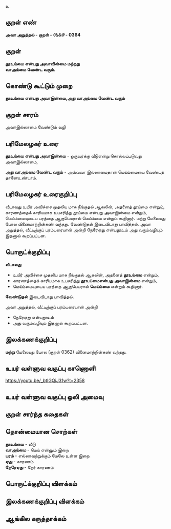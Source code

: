 உ

## குறள் எண் 

**அவா அறுத்தல் - குறள் - ௦௩௬௪ - 0364**  

## குறள் 

**தூஉய்மை என்பது அவாவின்மை மற்றது  
வாஅய்மை வேண்ட வரும்.**

## கொண்டு கூட்டும் முறை

**தூஉய்மை என்பது அவாஇன்மை,அது வாஅய்மை வேண்ட வரும்**

## குறள் சாரம் 

அவாஇல்லாமை வேண்டும் வழி   

## பரிமேலழகர் உரை

**தூஉய்மை என்பது அவாஇன்மை** - ஒருவர்க்கு வீடுஎன்று சொல்லப்படுவது அவாஇல்லாமை,  

**அது வாஅய்மை வேண்ட வரும்** - அவ்வவா இல்லாமைதான் மெய்ம்மையை வேண்டத் தானேஉண்டாம். 

## பரிமேலழகர் உரைகுறிப்பு   

வீடாவது உயிர் அவிச்சை முதலிய மாசு நீங்குதல் ஆகலின், அதனைத் தூய்மை என்றும், காரணத்தைக் காரியமாக உபசரித்து தூய்மை என்பது அவாஇன்மை என்றும், மெய்ம்மையுடைய பரத்தை ஆகுபெயரால் மெய்ம்மை என்றும் கூறினார். மற்று மேலையது போல வினைமாற்றின்கண் வந்தது. வேண்டுதல் இடைவிடாது பாவித்தல். அவா அறுத்தல், வீட்டிற்குப் பரம்பரையான் அன்றி நேரேஏது என்பதூஉம் அது வரும்வழியும் இதனால் கூறப்பட்டன.   

## பொருட்க்குறிப்பு 

**வீடாவது**   
* உயிர் அவிச்சை முதலிய மாசு நீங்குதல் ஆகலின், அதனைத் **தூஉய்மை** என்றும்,  
* காரணத்தைக் காரியமாக உபசரித்து **தூஉய்மைஎன்பது அவாஇன்மை** என்றும்,   
* மெய்ம்மையுடைய பரத்தை ஆகுபெயரால் **மெய்ம்மை** என்றும் கூறினார்.  

**வேண்டுதல்** இடைவிடாது பாவித்தல்.  

அவா அறுத்தல், வீட்டிற்குப் பரம்பரையான் அன்றி   
* நேரேஏது என்பதூஉம்   
* அது வரும்வழியும் இதனால் கூறப்பட்டன.   

## இலக்கணக்குறிப்பு  

**மற்று** மேலையது போல (குறள் 0362) வினைமாற்றின்கண் வந்தது.   

## உயர் வள்ளுவ வகுப்பு காணொளி

https://youtu.be/_btIGQiJ31w?t=2358

## உயர் வள்ளுவ வகுப்பு ஒலி அமைவு 

 
## குறள் சார்ந்த கதைகள் 


## தொன்மையான சொற்கள்

**தூஉய்மை** - வீடு   
**வாஅய்மை** - மெய் என்னும் இறை   
**பரம்** - எல்லாவற்றுக்கும் மேலே உள்ள இறை  
**ஏது** - காரணம்   
**நேரேஏது** - நேர் காரணம் 

## பொருட்க்குறிப்பு விளக்கம்


## இலக்கணக்குறிப்பு விளக்கம்


## ஆங்கில கருத்தாக்கம் 


